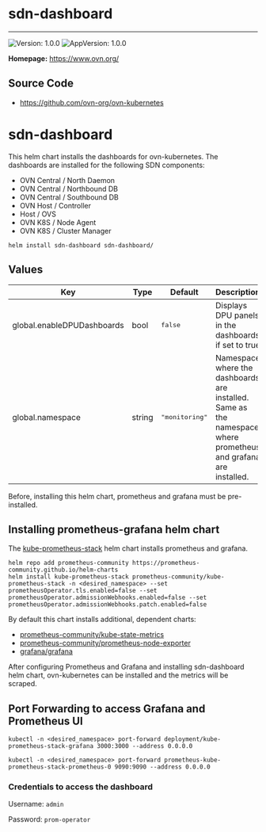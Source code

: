 # sdn-dashboard

-----------------------

![Version: 1.0.0](https://img.shields.io/badge/Version-1.0.0-informational?style=flat-square) ![AppVersion: 1.0.0](https://img.shields.io/badge/AppVersion-1.0.0-informational?style=flat-square) 

**Homepage:** <https://www.ovn.org/>

## Source Code

* <https://github.com/ovn-org/ovn-kubernetes>

# sdn-dashboard

This helm chart installs the dashboards for ovn-kubernetes. The dashboards are installed for the following SDN components:
  - OVN Central / North Daemon
  - OVN Central / Northbound DB
  - OVN Central / Southbound DB
  - OVN Host / Controller
  - Host / OVS
  - OVN K8S / Node Agent
  - OVN K8S / Cluster Manager

```
helm install sdn-dashboard sdn-dashboard/
```


## Values

<table>
	<thead>
		<th>Key</th>
		<th>Type</th>
		<th>Default</th>
		<th>Description</th>
	</thead>
	<tbody>
		<tr>
			<td>global.enableDPUDashboards</td>
			<td>bool</td>
			<td><pre lang="json">
false
</pre>
</td>
			<td>Displays DPU panels in the dashboards if set to true</td>
		</tr>
		<tr>
			<td>global.namespace</td>
			<td>string</td>
			<td><pre lang="json">
"monitoring"
</pre>
</td>
			<td>Namespace where the dashboards are installed. Same as the namespace where prometheus and grafana are installed.</td>
		</tr>
	</tbody>
</table>



Before, installing this helm chart, prometheus and grafana must be pre-installed.

## Installing prometheus-grafana helm chart

The [kube-prometheus-stack](https://github.com/prometheus-community/helm-charts/tree/main/charts/kube-prometheus-stack) helm chart installs prometheus and grafana.

```
helm repo add prometheus-community https://prometheus-community.github.io/helm-charts
helm install kube-prometheus-stack prometheus-community/kube-prometheus-stack -n <desired_namespace> --set prometheusOperator.tls.enabled=false --set prometheusOperator.admissionWebhooks.enabled=false --set prometheusOperator.admissionWebhooks.patch.enabled=false
```

By default this chart installs additional, dependent charts:
- [prometheus-community/kube-state-metrics](https://github.com/prometheus-community/helm-charts/tree/main/charts/kube-state-metrics)
- [prometheus-community/prometheus-node-exporter](https://github.com/prometheus-community/helm-charts/tree/main/charts/prometheus-node-exporter)
- [grafana/grafana](https://github.com/grafana/helm-charts/tree/main/charts/grafana)

After configuring Prometheus and Grafana and installing sdn-dashboard helm chart, ovn-kubernetes can be installed and the metrics will be scraped.

## Port Forwarding to access Grafana and Prometheus UI

```
kubectl -n <desired_namespace> port-forward deployment/kube-prometheus-stack-grafana 3000:3000 --address 0.0.0.0

kubectl -n <desired_namespace> port-forward prometheus-kube-prometheus-stack-prometheus-0 9090:9090 --address 0.0.0.0
```

### Credentials to access the dashboard

Username: `admin`

Password: `prom-operator`
